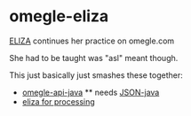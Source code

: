 omegle-eliza
==================
[ELIZA](http://en.wikipedia.org/wiki/ELIZA) continues her practice on omegle.com

She had to be taught was "asl" meant though.

This just basically just smashes these together:

* [omegle-api-java](https://github.com/nikkiii/omegle-api-java)
** needs [JSON-java](https://github.com/douglascrockford/JSON-java)
* [eliza for processing](https://github.com/codeanticode/eliza)


